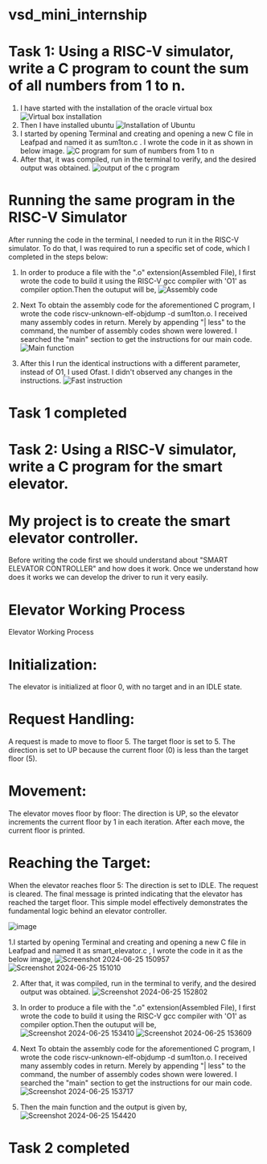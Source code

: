 # vsd_mini_internship
# Task 1:  Using a RISC-V simulator, write a C program to count the sum of all numbers from 1 to n.
1. I have started with the installation of the oracle virtual box
![Virtual box installation](https://github.com/JayashreeN-23/vsd_mini_internship/assets/173695325/e0fd0241-6ee6-4037-9cc0-c1509c951068)
2. Then I have installed ubuntu
![Installation of Ubuntu](https://github.com/JayashreeN-23/vsd_mini_internship/assets/173695325/f91d03bd-8764-4564-87f1-87700c9db623)
3. I started by opening Terminal and creating and opening a new C file in Leafpad and named it as sum1ton.c . I wrote the code in it as shown in below image.
![C program for sum of numbers from 1 to n](https://github.com/JayashreeN-23/vsd_mini_internship/assets/173695325/abc7ffdf-40eb-485f-8067-5292b8a11dbf)
4. After that, it was compiled, run in the terminal to verify, and the desired output was obtained.
![output of the c program](https://github.com/JayashreeN-23/vsd_mini_internship/assets/173695325/f034395c-6198-48b2-aae6-eae609a3143e)
# Running the same program in the RISC-V Simulator
After running the code in the terminal, I needed to run it in the RISC-V simulator. To do that, I was required to run a specific set of code, which I completed in the steps below:
1. In order to produce a file with the ".o" extension(Assembled File), I first wrote the code to build it using the RISC-V gcc compiler with 'O1' as compiler option.Then the outuput will be,
![Assembly code](https://github.com/JayashreeN-23/vsd_mini_internship/assets/173695325/b767dd45-4ac1-4a04-86b8-141944c51bc4)

3. Next To obtain the assembly code for the aforementioned C program, I wrote the code riscv-unknown-elf-objdump -d sum1ton.o. I received many assembly codes in return. Merely by appending "| less" to the command, the number of assembly codes shown were lowered. I searched the "main" section to get the instructions for our main code.
![Main function](https://github.com/JayashreeN-23/vsd_mini_internship/assets/173695325/933d40d7-bde3-4bb7-b988-4b4cc19c42a2)

5. After this I run the identical instructions with a different parameter, instead of O1, I used Ofast. I didn't observed any changes in the instructions.
![Fast instruction](https://github.com/JayashreeN-23/vsd_mini_internship/assets/173695325/64b037c5-8e0a-4db1-b439-51001dfbbc87)
# Task 1 completed

# Task 2: Using a RISC-V simulator, write a C program for the smart elevator.
# My project is to create the smart elevator controller.
Before writing the code first we should understand about "SMART ELEVATOR CONTROLLER" and how does it work. Once we understand how does it works we can develop the driver to run it very easily.
# Elevator Working Process
Elevator Working Process
# Initialization: 
The elevator is initialized at floor 0, with no target and in an IDLE state.
# Request Handling:
A request is made to move to floor 5.
The target floor is set to 5.
The direction is set to UP because the current floor (0) is less than the target floor (5).
# Movement: 
The elevator moves floor by floor:
The direction is UP, so the elevator increments the current floor by 1 in each iteration.
After each move, the current floor is printed.
# Reaching the Target:
When the elevator reaches floor 5:
The direction is set to IDLE.
The request is cleared.
The final message is printed indicating that the elevator has reached the target floor.
This simple model effectively demonstrates the fundamental logic behind an elevator controller.

![image](https://github.com/JayashreeN-23/vsd_mini_internship/assets/173695325/2a1f1fa9-99c7-40d6-8c14-e7a981e1adfd)


1.I started by opening Terminal and creating and opening a new C file in Leafpad and named it as smart_elevator.c , I wrote the code in it as the below image,
![Screenshot 2024-06-25 150957](https://github.com/JayashreeN-23/vsd_mini_internship/assets/173695325/b6f73d91-8752-40c4-8a42-53364e64534e)
![Screenshot 2024-06-25 151010](https://github.com/JayashreeN-23/vsd_mini_internship/assets/173695325/45c243ca-b4e6-46d5-80df-b521e60d04a6)

2. After that, it was compiled, run in the terminal to verify, and the desired output was obtained.
![Screenshot 2024-06-25 152802](https://github.com/JayashreeN-23/vsd_mini_internship/assets/173695325/b3cb6a37-75fd-4a8f-a8ff-6438f0c95e65)

3. In order to produce a file with the ".o" extension(Assembled File), I first wrote the code to build it using the RISC-V gcc compiler with 'O1' as compiler option.Then the outuput will be,
![Screenshot 2024-06-25 153410](https://github.com/JayashreeN-23/vsd_mini_internship/assets/173695325/60129b86-f730-4c9f-8292-edfaaaa619db)
![Screenshot 2024-06-25 153609](https://github.com/JayashreeN-23/vsd_mini_internship/assets/173695325/5fa14355-9c23-4944-a543-f295767b50ee)

4. Next To obtain the assembly code for the aforementioned C program, I wrote the code riscv-unknown-elf-objdump -d sum1ton.o. I received many assembly codes in return. Merely by appending "| less" to the command, the number of assembly codes shown were lowered. I searched the "main" section to get the instructions for our main code.
![Screenshot 2024-06-25 153717](https://github.com/JayashreeN-23/vsd_mini_internship/assets/173695325/d1790c19-4490-46d9-9429-572b12bf3e95)

5. Then the main function and the output is given by,
![Screenshot 2024-06-25 154420](https://github.com/JayashreeN-23/vsd_mini_internship/assets/173695325/88e5c4c7-3c12-4b23-9d4a-6a635e877221)

# Task 2 completed












